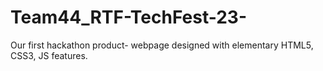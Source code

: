 # Team44_RTF-TechFest-23-
Our first hackathon product- webpage designed with elementary HTML5, CSS3, JS features.
